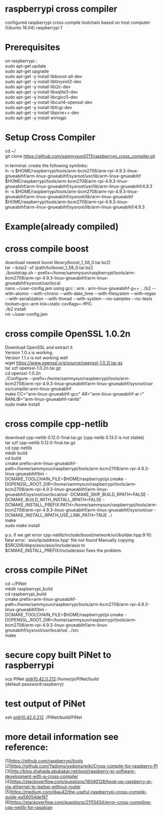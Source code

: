 # raspberrypi cross compiler
configured raspberrypi cross compile toolchain based on host computer (Ubuntu 16.04) raspberrypi 1 <br />

# Prerequisites <br />
on raspberrypi :  <br />
    sudo apt-get update <br />
    sudo apt-get upgrade <br />
    sudo apt-get -y install libboost-all-dev <br />
    sudo apt-get -y install libtinyxml2-dev  <br />
    sudo apt-get -y install libi2c-dev <br />
    sudo apt-get -y install libsqlite3-dev <br />
    sudo apt-get -y install libcgicc5-dev <br />
    sudo apt-get -y install libcurl4-openssl-dev <br /> 
    sudo apt-get -y install libfcgi-dev <br />
    sudo apt-get -y install libpcre++-dev <br />
    sudo apt-get -y install wiringpi <br />

# Setup Cross Compiler
cd ~/ <br />
git clone https://github.com/sammysun0711/raspberrypi_cross_compiler.git <br />

in terminal: create the following symlinks: <br />
ln -s $HOME/raspberrypi/tools/arm-bcm2708/arm-rpi-4.9.3-linux-gnueabihf/arm-linux-gnueabihf/sysroot/usr/lib/arm-linux-gnueabihf $HOME/raspberrypi/tools/arm-bcm2708/arm-rpi-4.9.3-linux-gnueabihf/arm-linux-gnueabihf/sysroot/usr/lib/arm-linux-gnueabihf/4.9.3
<br />
ln -s $HOME/raspberrypi/tools/arm-bcm2708/arm-rpi-4.9.3-linux-gnueabihf/arm-linux-gnueabihf/sysroot/lib/arm-linux-gnueabihf $HOME/raspberrypi/tools/arm-bcm2708/arm-rpi-4.9.3-linux-gnueabihf/arm-linux-gnueabihf/sysroot/lib/arm-linux-gnueabihf/4.9.3
<br />
# Example(already compiled)
# cross compile boost
download newest boost library(boost_1_58_0.tar.bz2) <br />
tar --bzip2 -xf /path/to/boost_1_58_0.tar.bz2 <br />
./bootstrap.sh --prefix=/home/sammysun/raspberrypi/tools/arm-bcm2708/arm-rpi-4.9.3-linux-gnueabihf/arm-linux-gnueabihf/sysroot/usr/local <br />
nano ~/user-config.jam
        using gcc : arm : arm-linux-gnueabihf-g++ ;
./b2 --with-atomic --with-chrono --with-date_time --with-filesystem --with-regex --with-serialization --with-thread --with-system --no-samples --no-tests toolset=gcc-arm link=static cxxflags=-fPIC <br />
./b2 install <br />
rm ~/user-config.jam
# cross compile OpenSSL 1.0.2n
Download OpenSSL and extract it <br />
    Version 1.0.x is working. <br />
    Version 1.1.x is not working well <br />
wget https://www.openssl.org/source/openssl-1.0.2l.tar.gz <br />
tar xzf openssl-1.0.2n.tar.gz <br />
cd openssl-1.0.2n <br />
./Configure --prefix=/home/sammysun/raspberrypi/tools/arm-bcm2708/arm-rpi-4.9.3-linux-gnueabihf/arm-linux-gnueabihf/sysroot/usr os/compiler:arm-linux-gnueabihf <br />
make CC="arm-linux-gnueabihf-gcc" AR="arm-linux-gnueabihf-ar r" RANLIB="arm-linux-gnueabihf-ranlib" <br />
sudo make install <br />

# cross compile cpp-netlib
download cpp-netlib 0.12.0-final.tar.gz (cpp-netib 0.13.0 is not stable) <br />
tar xzf cpp-netlib 0.12.0-final.tar.gz <br />
cd cpp-netlib <br />
mkdir build <br />
cd build <br />
cmake prefix=arm-linux-gnueabihf- path=/home/sammysun/raspberrypi/tools/arm-bcm2708/arm-rpi-4.9.3-linux-gnueabihf/bin -DCMAKE_TOOLCHAIN_FILE=$HOME/raspberrypi/pi.cmake -DOPENSSL_ROOT_DIR=/home/sammysun/raspberrypi/tools/arm-bcm2708/arm-rpi-4.9.3-linux-gnueabihf/arm-linux-gnueabihf/sysroot/usr/local/ssl -DCMAKE_SKIP_BUILD_RPATH=FALSE -DCMAKE_BUILD_WITH_INSTALL_RPATH=FALSE -DCMAKE_INSTALL_PREFIX:PATH=/home/sammysun/raspberrypi/tools/arm-bcm2708/arm-rpi-4.9.3-linux-gnueabihf/arm-linux-gnueabihf/sysroot/usr -DCMAKE_INSTALL_RPATH_USE_LINK_PATH=TRUE ../ <br />
make <br />
sudo make install <br />

p.s. if we get error cpp-netlib/include/boost/network/uri/builder.hpp:9:10: fatal error: 'asio/ip/address.hpp' file not found
Manually copying $SRCDIR/deps/asio/asio/include/asio to $CMAKE_INSTALL_PREFIX/include/asio fixes the problem. <br />

# cross compile PiNet
cd ~/PiNet <br />
mkdir raspberrypi_build <br />
cd raspberrypi_build <br />
cmake prefix=arm-linux-gnueabihf- path=/home/sammysun/raspberrypi/tools/arm-bcm2708/arm-rpi-4.9.3-linux-gnueabihf/bin -DCMAKE_TOOLCHAIN_FILE=$HOME/raspberrypi/pi.cmake -DOPENSSL_ROOT_DIR=/home/sammysun/raspberrypi/tools/arm-bcm2708/arm-rpi-4.9.3-linux-gnueabihf/arm-linux-gnueabihf/sysroot/usr/local/ssl ../src  <br />
make <br />

# secure copy built PiNet to raspberrypi 
scp PiNet pi@10.42.0.212:/home/pi/PiNet/build <br />
(default password:raspberry)
# test output of PiNet
ssh pi@10.42.0.212 ./PiNet/build/PiNet <br />

# more detail information see reference:
[1]https://github.com/raspberrypi/tools <br />
[2]https://github.com/Yadoms/yadoms/wiki/Cross-compile-for-raspberry-PI <br />
[3]http://blog.shahada.abubakar.net/post/raspberry-pi-software-development-with-a-cross-compiler <br />
[4]https://stackoverflow.com/questions/16040128/hook-up-raspberry-pi-via-ethernet-to-laptop-without-router <br />
[5]https://medium.com/@au42/the-useful-raspberrypi-cross-compile-guide-ea56054de187 <br />
[6]https://stackoverflow.com/questions/21113434/error-cross-compiling-cpp-netlib-for-raspbian <br />
